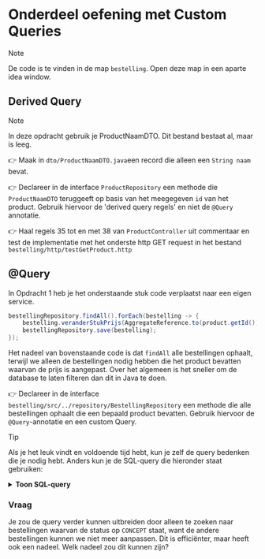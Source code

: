 # Onderdeel oefening met Custom Queries

> [!NOTE]
> De code is te vinden in de map `bestelling`.
> Open deze map in een aparte idea window.

## Derived Query

> [!NOTE]
> In deze opdracht gebruik je ProductNaamDTO. Dit bestand bestaat al, maar is leeg.

:point_right: Maak in `dto/ProductNaamDTO.java`een record die alleen een `String naam` bevat. 

:point_right: Declareer in de interface `ProductRepository` een methode die `ProductNaamDTO` teruggeeft op basis van het meegegeven `id` van het product. Gebruik hiervoor de 'derived query regels' en niet de `@Query` annotatie.

:point_right: Haal regels 35 tot en met 38 van `ProductController` uit commentaar en test de implementatie met het onderste http GET request in het bestand `bestelling/http/testGetProduct.http` 

## @Query 

In Opdracht 1 heb je het onderstaande stuk code verplaatst naar een eigen service. 

```java
bestellingRepository.findAll().forEach(bestelling -> {
    bestelling.veranderStukPrijs(AggregateReference.to(product.getId()), nieuwePrijs);
    bestellingRepository.save(bestelling);
});
```

Het nadeel van bovenstaande code is dat `findAll` alle bestellingen ophaalt, terwijl we alleen de bestellingen nodig hebben die het product bevatten waarvan de prijs is aangepast. Over het algemeen is het sneller om de database te laten filteren dan dit in Java te doen.

:point_right: Declareer in de interface `bestelling/src/../repository/BestellingRepository` een methode die alle bestellingen ophaalt die een bepaald product bevatten. Gebruik hiervoor de `@Query`-annotatie en een custom Query.

> [!TIP]
> Als je het leuk vindt en voldoende tijd hebt, kun je zelf de query bedenken die je nodig hebt. Anders kun je de SQL-query die hieronder staat gebruiken:

<details>
    <summary><b>Toon SQL-query</b></summary>
    
```sql
SELECT *
FROM bestelling b
JOIN bestelregel br ON b.id = br.bestelling
WHERE br.product = :productId
```

</details>

### Vraag

Je zou de query verder kunnen uitbreiden door alleen te zoeken naar bestellingen waarvan de status op `CONCEPT` staat, want de andere bestellingen kunnen we niet meer aanpassen. Dit is efficiënter, maar heeft ook een nadeel. Welk nadeel zou dit kunnen zijn?